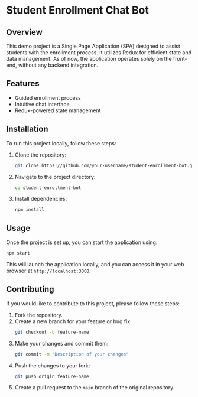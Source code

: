 # Student Enrollment Chat Bot

## Overview

This demo project is a Single Page Application (SPA) designed to assist students with the enrollment process. It utilizes Redux for efficient state and data management. As of now, the application operates solely on the front-end, without any backend integration.

## Features

- Guided enrollment process
- Intuitive chat interface
- Redux-powered state management

## Installation

To run this project locally, follow these steps:

1. Clone the repository:

   ```bash
   git clone https://github.com/your-username/student-enrollment-bot.git
   ```

2. Navigate to the project directory:

   ```bash
   cd student-enrollment-bot
   ```

3. Install dependencies:
   ```bash
   npm install
   ```

## Usage

Once the project is set up, you can start the application using:

```bash
npm start
```

This will launch the application locally, and you can access it in your web browser at `http://localhost:3000`.

## Contributing

If you would like to contribute to this project, please follow these steps:

1. Fork the repository.
2. Create a new branch for your feature or bug fix:
   ```bash
   git checkout -b feature-name
   ```
3. Make your changes and commit them:
   ```bash
   git commit -m "Description of your changes"
   ```
4. Push the changes to your fork:
   ```bash
   git push origin feature-name
   ```
5. Create a pull request to the `main` branch of the original repository.
